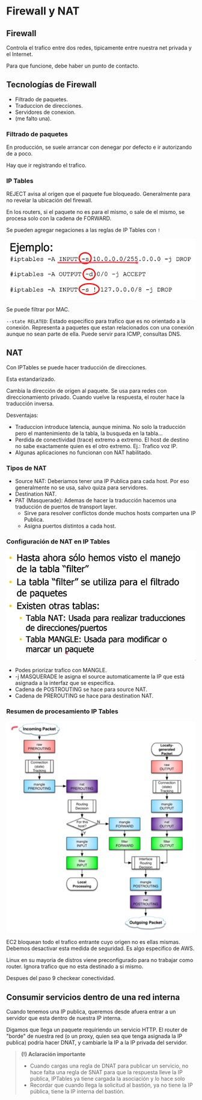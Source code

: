 # Firewall y NAT

## Firewall

Controla el trafico entre dos redes, tipicamente entre nuestra net privada y el Internet.

Para que funcione, debe haber un punto de contacto.

## Tecnologías de Firewall

+ Filtrado de paquetes.
+ Traduccion de direcciones.
+ Servidores de conexion.
+ (me falto una).

### Filtrado de paquetes

En producción, se suele arrancar con denegar por defecto e ir autorizando de a poco.

Hay que ir registrando el trafico.

### IP Tables

REJECT avisa al origen que el paquete fue bloqueado. Generalmente para no revelar la ubicación del firewall.

En los routers, si el paquete no es para el mismo, o sale de el mismo, se procesa solo con la cadena de FORWARD.

Se pueden agregar negaciones a las reglas de  IP Tables con `!`

![ejemplo-ipt](image.png)

Se puede filtrar por MAC.

`--state RELATED`: Estado especifico para trafico que es no orientado a la conexión. Representa a paquetes que estan relacionados con una conexión aunque no sean parte de ella. Puede servir para ICMP, consultas DNS.

## NAT

Con IPTables se puede hacer traducción de direcciones.

Esta estandarizado.

Cambia la dirección de origen al paquete. Se usa para redes con direccionamiento privado. Cuando vuelve la respuesta, el router hace la traducción inversa.

Desventajas:

+ Traduccion introduce latencia, aunque minima. No solo la traducción pero el mantenimiento de la tabla, la busqueda en la tabla...
+ Perdida de conectividad (trace) extremo a extremo. El host de destino no sabe exactamente quien es el otro extremo. Ej.: Trafico voz IP.
+ Algunas aplicaciones no funcionan con NAT habilitado.

### Tipos de NAT

+ Source NAT: Deberiamos tener una IP Publica para cada host. Por eso generalmente no se usa, salvo quiza para servidores.
+ Destination NAT.
+ PAT (Masquerade): Ademas de hacer la traducción hacemos una traducción de puertos de transport layer.
  + Sirve para resolver conflictos donde muchos hosts comparten una IP Publica.
  + Asigna puertos distintos a cada host.

### Configuración de NAT en IP Tables

![nat-ipt-1](image-1.png)

+ Podes priorizar trafico con MANGLE.
+ -j MASQUERADE le asigna el source automaticamente la IP que está asignada a la interfaz que se especifica.
+ Cadena de POSTROUTING se hace para source NAT.
+ Cadena de PREROUTING se hace para destination NAT.

### Resumen de procesamiento IP Tables

![resumen-ipt](image-2.png)

EC2 bloquean todo el trafico entrante cuyo origen no es ellas mismas. Debemos desactivar esta medida de seguridad. Es algo especifico de AWS.

Linux en su mayoria de distros viene preconfigurado para no trabajar como router. Ignora trafico que no esta destinado a si mismo.

Despues del paso 9 checkear conectividad.

## Consumir servicios dentro de una red interna

Cuando tenemos una IP publica, queremos desde afuera entrar a un servidor que esta dentro de nuestra IP interna.

Digamos que llega un paquete requiriendo un servicio HTTP. El router de "borde" de nuestra red (o un proxy, quien sea que tenga asignada la IP publica) podría hacer DNAT, y cambiarle la IP a la IP privada del servidor.

> **(!) Aclaración importante**
> 
> + Cuando cargas una regla de DNAT para publicar un servicio, no hace falta una regla de SNAT para que la respuesta lleve la IP publica, IPTables ya tiene cargada la asociación y lo hace solo
> + Recordar que cuando llega la solicitud al bastión, ya no tiene la IP pública, tiene la IP interna del bastión.